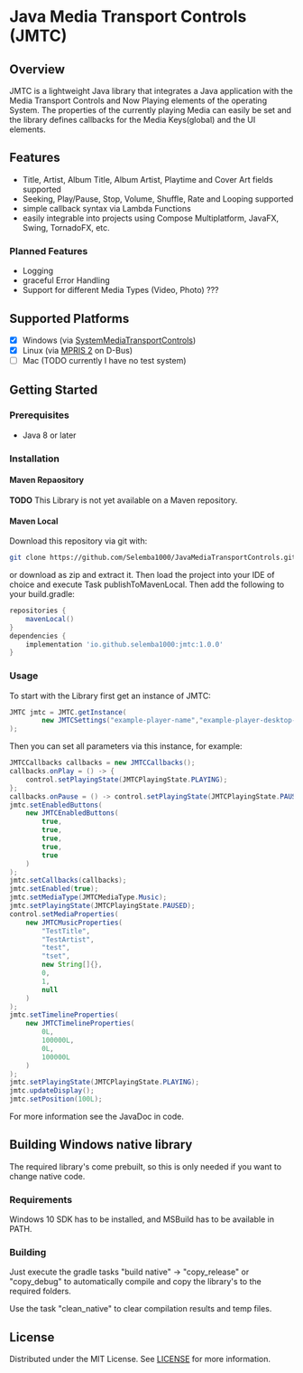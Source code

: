 # Java Media Transport Controls (JMTC)
## Overview
JMTC is a lightweight Java library that integrates a Java application with the Media Transport Controls and Now Playing elements of the operating System. The properties of the currently playing Media can easily be set and the library defines callbacks for the Media Keys(global) and the UI elements.
## Features
- Title, Artist, Album Title, Album Artist, Playtime and Cover Art fields supported
- Seeking, Play/Pause, Stop, Volume, Shuffle, Rate and Looping supported
- simple callback syntax via Lambda Functions
- easily integrable into projects using Compose Multiplatform, JavaFX, Swing, TornadoFX, etc. 
### Planned Features
- Logging
- graceful Error Handling
- Support for different Media Types (Video, Photo) ???
## Supported Platforms
- [x] Windows (via [SystemMediaTransportControls](https://learn.microsoft.com/de-de/uwp/api/windows.media.systemmediatransportcontrols?view=winrt-22621))
- [x] Linux (via [MPRIS 2](https://specifications.freedesktop.org/mpris-spec/2.2/) on D-Bus)
- [ ] Mac (TODO currently I have no test system)
## Getting Started
### Prerequisites
- Java 8 or later
### Installation
#### Maven Repaository
**TODO** This Library is not yet available on a Maven repository.
#### Maven Local
Download this repository via git with:
```bash
git clone https://github.com/Selemba1000/JavaMediaTransportControls.git
```
or download as zip and extract it.
Then load the project into your IDE of choice and execute Task publishToMavenLocal.
Then add the following to your build.gradle:
```groovy
repositories {
    mavenLocal()
}
dependencies {
    implementation 'io.github.selemba1000:jmtc:1.0.0'
}
```
### Usage
To start with the Library first get an instance of JMTC:
```java
JMTC jmtc = JMTC.getInstance(
        new JMTCSettings("example-player-name","example-player-desktop-file")
);
```
Then you can set all parameters via this instance, for example:
```java
JMTCCallbacks callbacks = new JMTCCallbacks();
callbacks.onPlay = () -> {
    control.setPlayingState(JMTCPlayingState.PLAYING);
};
callbacks.onPause = () -> control.setPlayingState(JMTCPlayingState.PAUSED);
jmtc.setEnabledButtons(
    new JMTCEnabledButtons(
        true,
        true,
        true,
        true,
        true
    )
);
jmtc.setCallbacks(callbacks);
jmtc.setEnabled(true);
jmtc.setMediaType(JMTCMediaType.Music);
jmtc.setPlayingState(JMTCPlayingState.PAUSED);
control.setMediaProperties(
    new JMTCMusicProperties(
        "TestTitle",
        "TestArtist",
        "test",
        "tset",
        new String[]{},
        0,
        1,
        null
    )
);
jmtc.setTimelineProperties(
    new JMTCTimelineProperties(
        0L,
        100000L,
        0L,
        100000L
    )
);
jmtc.setPlayingState(JMTCPlayingState.PLAYING);
jmtc.updateDisplay();
jmtc.setPosition(100L);
```
For more information see the JavaDoc in code.

## Building Windows native library
The required library's come prebuilt, so this is only needed if you want to change native code.
### Requirements
Windows 10 SDK has to be installed, and MSBuild has to be available in PATH.
### Building
Just execute the gradle tasks "build native" -> "copy_release" or "copy_debug"
to automatically compile and copy the library's to the required folders.

Use the task "clean_native" to clear compilation results and temp files.

## License
Distributed under the MIT License. See [LICENSE](LICENSE) for more information.
